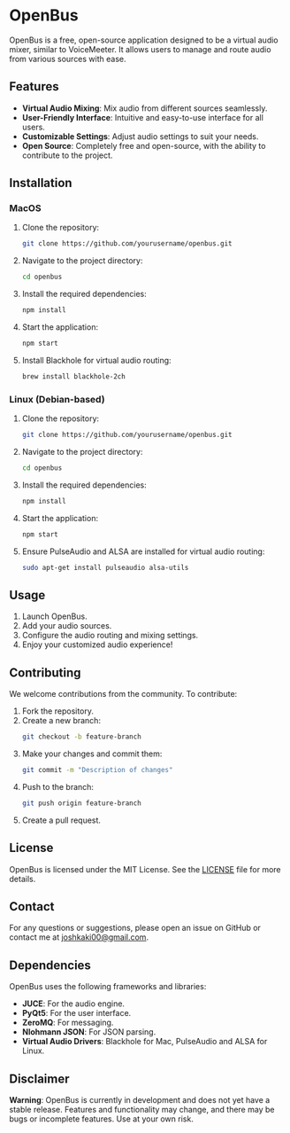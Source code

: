 # OpenBus

OpenBus is a free, open-source application designed to be a virtual audio mixer, similar to VoiceMeeter. It allows users to manage and route audio from various sources with ease.

## Features

- **Virtual Audio Mixing**: Mix audio from different sources seamlessly.
- **User-Friendly Interface**: Intuitive and easy-to-use interface for all users.
- **Customizable Settings**: Adjust audio settings to suit your needs.
- **Open Source**: Completely free and open-source, with the ability to contribute to the project.

## Installation

### MacOS

1. Clone the repository:
    ```bash
    git clone https://github.com/yourusername/openbus.git
    ```
2. Navigate to the project directory:
    ```bash
    cd openbus
    ```
3. Install the required dependencies:
    ```bash
    npm install
    ```
4. Start the application:
    ```bash
    npm start
    ```
5. Install Blackhole for virtual audio routing:
    ```bash
    brew install blackhole-2ch
    ```

### Linux (Debian-based)

1. Clone the repository:
    ```bash
    git clone https://github.com/yourusername/openbus.git
    ```
2. Navigate to the project directory:
    ```bash
    cd openbus
    ```
3. Install the required dependencies:
    ```bash
    npm install
    ```
4. Start the application:
    ```bash
    npm start
    ```
5. Ensure PulseAudio and ALSA are installed for virtual audio routing:
    ```bash
    sudo apt-get install pulseaudio alsa-utils
    ```

## Usage

1. Launch OpenBus.
2. Add your audio sources.
3. Configure the audio routing and mixing settings.
4. Enjoy your customized audio experience!

## Contributing

We welcome contributions from the community. To contribute:

1. Fork the repository.
2. Create a new branch:
    ```bash
    git checkout -b feature-branch
    ```
3. Make your changes and commit them:
    ```bash
    git commit -m "Description of changes"
    ```
4. Push to the branch:
    ```bash
    git push origin feature-branch
    ```
5. Create a pull request.

## License

OpenBus is licensed under the MIT License. See the [LICENSE](LICENSE) file for more details.

## Contact

For any questions or suggestions, please open an issue on GitHub or contact me at joshkaki00@gmail.com.

## Dependencies

OpenBus uses the following frameworks and libraries:
- **JUCE**: For the audio engine.
- **PyQt5**: For the user interface.
- **ZeroMQ**: For messaging.
- **Nlohmann JSON**: For JSON parsing.
- **Virtual Audio Drivers**: Blackhole for Mac, PulseAudio and ALSA for Linux.

## Disclaimer

**Warning**: OpenBus is currently in development and does not yet have a stable release. Features and functionality may change, and there may be bugs or incomplete features. Use at your own risk.